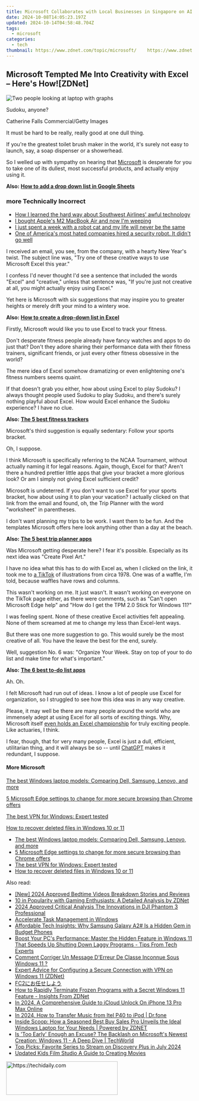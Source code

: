 ```yaml
---
title: Microsoft Collaborates with Local Businesses in Singapore on AI Education Program
date: 2024-10-08T14:05:23.197Z
updated: 2024-10-14T04:58:48.704Z
tags:
  - microsoft
categories:
  - tech
thumbnail: https://www.zdnet.com/topic/microsoft/    https://www.zdnet.com/a/img/resize/6a065b0bb555923d90564a7a4ced16958db49fd5/2024/03/06/50801e7d-011f-4199-ae96-03411c8ec733/gettyimages-1950805446.jpg?width=170&height=96&fit=crop&auto=webp
---
```


## Microsoft Tempted Me Into Creativity with Excel – Here's How![ZDNet]

![Two people looking at laptop with graphs](https://www.zdnet.com/a/img/resize/eafd1a387bb7e6b0265f3284c302e0f46ce07339/2023/02/03/af3b58e0-11c8-4c69-a84b-e91c7dc510eb/gettyimages-1441723112.jpg?auto=webp&width=1280)

Sudoku, anyone?

Catherine Falls Commercial/Getty Images

It must be hard to be really, really good at one dull thing.

If you're the greatest toilet brush maker in the world, it's surely not easy to launch, say, a soap dispenser or a showerhead.

So I welled up with sympathy on hearing that [Microsoft](https://www.zdnet.com/home-and-office/work-life/microsoft-teams-premium-is-getting-a-gpt-boost-via-openai/) is desperate for you to take one of its dullest, most successful products, and actually enjoy using it.

**Also:** [**How to add a drop down list in Google Sheets**](https://www.zdnet.com/home-and-office/work-life/how-to-add-a-drop-down-list-in-google-sheets/)

### more Technically Incorrect

* [How I learned the hard way about Southwest Airlines' awful technology](https://www.zdnet.com/article/how-i-learned-the-hard-way-about-southwest-airlines-awful-technology/)
* [I bought Apple's M2 MacBook Air and now I'm weeping](https://www.zdnet.com/article/i-bought-apples-m2-macbook-air-and-now-im-weeping/)
* [I just spent a week with a robot cat and my life will never be the same](https://www.zdnet.com/article/i-just-spent-a-week-with-a-robot-cat-and-my-life-will-never-be-the-same/)
* [One of America's most hated companies hired a security robot. It didn't go well](https://www.zdnet.com/article/one-of-americas-most-hated-companies-hired-a-security-robot-it-didnt-go-well/)

I received an email, you see, from the company, with a hearty New Year's twist. The subject line was, "Try one of these creative ways to use Microsoft Excel this year." 

I confess I'd never thought I'd see a sentence that included the words "Excel" and "creative," unless that sentence was, "If you're just not creative at all, you might actually enjoy using Excel." 

Yet here is Microsoft with six suggestions that may inspire you to greater heights or merely drift your mind to a wintery woe.

**Also:** [**How to create a drop-down list in Excel**](https://www.zdnet.com/home-and-office/work-life/how-to-create-a-drop-down-list-in-excel/)

Firstly, Microsoft would like you to use Excel to track your fitness. 

Don't desperate fitness people already have fancy watches and apps to do just that? Don't they adore sharing their performance data with their fitness trainers, significant friends, or just every other fitness obsessive in the world? 

The mere idea of Excel somehow dramatizing or even enlightening one's fitness numbers seems quaint.

If that doesn't grab you either, how about using Excel to play Sudoku? I always thought people used Sudoku to play Sudoku, and there's surely nothing playful about Excel. How would Excel enhance the Sudoku experience? I have no clue.

**Also:** [**The 5 best fitness trackers**](https://www.zdnet.com/article/best-fitness-tracker/) 

Microsoft's third suggestion is equally sedentary: Follow your sports bracket.

Oh, I suppose. 

I think Microsoft is specifically referring to the NCAA Tournament, without actually naming it for legal reasons. Again, though, Excel for that? Aren't there a hundred prettier little apps that give your bracket a more glorious look? Or am I simply not giving Excel sufficient credit?

Microsoft is undeterred. If you don't want to use Excel for your sports bracket, how about using it to plan your vacation? I actually clicked on that link from the email and found, oh, the Trip Planner with the word "worksheet" in parentheses. 

I don't want planning my trips to be work. I want them to be fun. And the templates Microsoft offers here look anything other than a day at the beach.

**Also:** [**The 5 best trip planner apps**](https://www.zdnet.com/article/best-trip-planner-app/)

Was Microsoft getting desperate here? I fear it's possible. Especially as its next idea was "Create Pixel Art." 

I have no idea what this has to do with Excel as, when I clicked on the link, it took me to [a TikTok](https://www.tiktok.com/@microsoft365/video/7017812421733633285?ocid=cmm50bixyyq) of illustrations from circa 1978\. One was of a waffle, I'm told, because waffles have rows and columns. 

This wasn't working on me. It just wasn't. It wasn't working on everyone on the TikTok page either, as there were comments, such as "Can't open Microsoft Edge help" and "How do I get the TPM 2.0 Stick for Windows 11?"

I was feeling spent. None of these creative Excel activities felt appealing. None of them screamed at me to change my less than Excel-lent ways.

But there was one more suggestion to go. This would surely be the most creative of all. You have the leave the best for the end, surely.

Well, suggestion No. 6 was: "Organize Your Week. Stay on top of your to do list and make time for what's important."

**Also:** [**The 6 best to-do list apps**](https://www.zdnet.com/home-and-office/work-life/best-to-do-list-app/)

Ah. Oh.

I felt Microsoft had run out of ideas. I know a lot of people use Excel for organization, so I struggled to see how this idea was in any way creative.

Please, it may well be there are many people around the world who are immensely adept at using Excel for all sorts of exciting things. Why, Microsoft itself [even holds an Excel championship](https://www.zdnet.com/article/i-just-watched-microsoft-try-to-make-excel-exciting-recovery-wont-be-easy/) for truly exciting people. Like actuaries, I think.

I fear, though, that for very many people, Excel is just a dull, efficient, utilitarian thing, and it will always be so -- until [ChatGPT](https://www.zdnet.com/article/chatgpts-next-big-challenge-helping-microsoft-to-challenge-google-search/) makes it redundant, I suppose.

#### More Microsoft

[The best Windows laptop models: Comparing Dell, Samsung, Lenovo, and more](https://www.zdnet.com/article/best-windows-laptop/ "The best Windows laptop models: Comparing Dell, Samsung, Lenovo, and more")

[5 Microsoft Edge settings to change for more secure browsing than Chrome offers](https://www.zdnet.com/article/5-microsoft-edge-settings-to-change-for-more-secure-browsing-than-chrome-offers/ "5 Microsoft Edge settings to change for more secure browsing than Chrome offers")

[The best VPN for Windows: Expert tested](https://www.zdnet.com/article/best-vpn-for-windows-pc/ "The best VPN for Windows: Expert tested")

[How to recover deleted files in Windows 10 or 11](https://www.zdnet.com/article/how-to-recover-deleted-files-in-windows-10-or-11/ "How to recover deleted files in Windows 10 or 11")

* [The best Windows laptop models: Comparing Dell, Samsung, Lenovo, and more](https://www.zdnet.com/article/best-windows-laptop/ "The best Windows laptop models: Comparing Dell, Samsung, Lenovo, and more")
* [5 Microsoft Edge settings to change for more secure browsing than Chrome offers](https://www.zdnet.com/article/5-microsoft-edge-settings-to-change-for-more-secure-browsing-than-chrome-offers/ "5 Microsoft Edge settings to change for more secure browsing than Chrome offers")
* [The best VPN for Windows: Expert tested](https://www.zdnet.com/article/best-vpn-for-windows-pc/ "The best VPN for Windows: Expert tested")
* [How to recover deleted files in Windows 10 or 11](https://www.zdnet.com/article/how-to-recover-deleted-files-in-windows-10-or-11/ "How to recover deleted files in Windows 10 or 11")

<ins class="adsbygoogle"
     style="display:block"
     data-ad-format="autorelaxed"
     data-ad-client="ca-pub-7571918770474297"
     data-ad-slot="1223367746"></ins>

<ins class="adsbygoogle"
     style="display:block"
     data-ad-client="ca-pub-7571918770474297"
     data-ad-slot="8358498916"
     data-ad-format="auto"
     data-full-width-responsive="true"></ins>

<span class="atpl-alsoreadstyle">Also read:</span>
<div><ul>
<li><a href="https://article-posts.techidaily.com/new-2024-approved-bedtime-videos-breakdown-stories-and-reviews/"><u>[New] 2024 Approved Bedtime Videos Breakdown Stories and Reviews</u></a></li>
<li><a href="https://win-cheats.techidaily.com/10-in-popularity-with-gaming-enthusiasts-a-detailed-analysis-by-zdnet/"><u>10 in Popularity with Gaming Enthusiasts: A Detailed Analysis by ZDNet</u></a></li>
<li><a href="https://fox-blue.techidaily.com/2024-approved-critical-analysis-the-innovations-in-dji-phantom-3-professional/"><u>2024 Approved Critical Analysis The Innovations in DJI Phantom 3 Professional</u></a></li>
<li><a href="https://win-cheats.techidaily.com/accelerate-task-management-in-windows/"><u>Accelerate Task Management in Windows</u></a></li>
<li><a href="https://buynow-tips.techidaily.com/affordable-tech-insights-why-samsung-galaxy-a2-is-a-hidden-gem-in-budget-phones/"><u>Affordable Tech Insights: Why Samsung Galaxy A2# Is a Hidden Gem in Budget Phones</u></a></li>
<li><a href="https://win-cheats.techidaily.com/boost-your-pcs-performance-master-the-hidden-feature-in-windows-11-that-speeds-up-shutting-down-laggy-programs-tips-from-tech-experts/"><u>Boost Your PC's Performance: Master the Hidden Feature in Windows 11 That Speeds Up Shutting Down Laggy Programs - Tips From Tech Experts</u></a></li>
<li><a href="https://win-trending.techidaily.com/comment-corriger-un-message-derreur-de-classe-inconnue-sous-windows-11/"><u>Comment Corriger Un Message D'Erreur De Classe Inconnue Sous Windows 11 ?</u></a></li>
<li><a href="https://win-cheats.techidaily.com/expert-advice-for-configuring-a-secure-connection-with-vpn-on-windows-11-zdnet/"><u>Expert Advice for Configuring a Secure Connection with VPN on Windows 11 (ZDNet)</u></a></li>
<li><a href="https://smart-video-creator.techidaily.com/1726029055305-fc2/"><u>FC2にお任せしよう</u></a></li>
<li><a href="https://win-cheats.techidaily.com/how-to-rapidly-terminate-frozen-programs-with-a-secret-windows-11-feature-insights-from-zdnet/"><u>How to Rapidly Terminate Frozen Programs with a Secret Windows 11 Feature - Insights From ZDNet</u></a></li>
<li><a href="https://activate-lock.techidaily.com/in-2024-a-comprehensive-guide-to-icloud-unlock-on-iphone-13-pro-max-online-by-drfone-ios/"><u>In 2024, A Comprehensive Guide to iCloud Unlock On iPhone 13 Pro Max Online</u></a></li>
<li><a href="https://android-transfer.techidaily.com/in-2024-how-to-transfer-music-from-itel-p40-to-ipod-drfone-by-drfone-transfer-from-android-transfer-from-android/"><u>In 2024, How to Transfer Music from Itel P40 to iPod | Dr.fone</u></a></li>
<li><a href="https://win-cheats.techidaily.com/inside-scoop-how-a-seasoned-best-buy-sales-pro-unveils-the-ideal-windows-laptop-for-your-needs-powered-by-zdnet/"><u>Inside Scoop: How a Seasoned Best Buy Sales Pro Unveils the Ideal Windows Laptop for Your Needs | Powered by ZDNET</u></a></li>
<li><a href="https://win-cheats.techidaily.com/is-too-early-enough-an-excuse-the-backlash-on-microsofts-newest-creation-windows-11-a-deep-dive-techworld/"><u>Is 'Too Early' Enough an Excuse? The Backlash on Microsoft's Newest Creation: Windows 11 - A Deep Dive | TechWorld</u></a></li>
<li><a href="https://technical-tips.techidaily.com/top-picks-favorite-series-to-stream-on-discovery-plus-in-july-2024/"><u>Top Picks: Favorite Series to Stream on Discovery Plus in July 2024</u></a></li>
<li><a href="https://smart-video-creator.techidaily.com/updated-kids-film-studio-a-guide-to-creating-movies/"><u>Updated Kids Film Studio A Guide to Creating Movies</u></a></li>
</ul></div>

<!-- affiliate ads begin -->
<a href="https://laganoo.pxf.io/c/5597632/1484910/16446" target="_top" id="1484910">
  <img src="//a.impactradius-go.com/display-ad/16446-1484910" border="0" alt="https://techidaily.com" width="300" height="90"/>
</a>
<img height="0" width="0" src="https://laganoo.pxf.io/i/5597632/1484910/16446" style="position:absolute;visibility:hidden;" border="0" />
<!-- affiliate ads end -->

